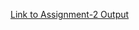 [Link to Assignment-2 Output](https://harsha12a.github.io/Assignments-of-fullstack/Week-1/Assignment-2/3.html)